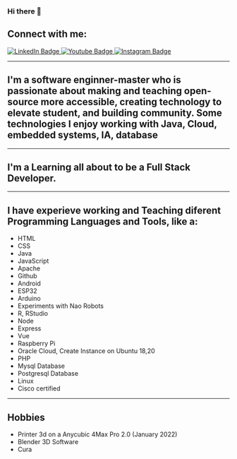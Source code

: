 ### Hi there 👋

<!--
**luisreylara/luisreylara** is a ✨ _special_ ✨ repository because its `README.md` (this file) appears on your GitHub profile.

Here are some ideas to get you started:

- 🔭 I’m currently working on ...
- 🌱 I’m currently learning ...
- 👯 I’m looking to collaborate on ...
- 🤔 I’m looking for help with ...
- 💬 Ask me about ...
- 📫 How to reach me: ...
- 😄 Pronouns: ...
- ⚡ Fun fact: ...
-->

## Connect with me:
<div id="badges">
  <a href="your-linkedin-URL">
    <img src="https://img.shields.io/badge/LinkedIn-blue?style=for-the-badge&logo=linkedin&logoColor=white" alt="LinkedIn Badge"/>
  </a>
  <a href="your-youtube-URL">
    <img src="https://img.shields.io/badge/YouTube-red?style=for-the-badge&logo=youtube&logoColor=white" alt="Youtube Badge"/>
  </a>
  <a href="your-twitter-URL">
    <img src="https://img.shields.io/badge/Instagram-E4405F?style=for-the-badge&logo=instagram&logoColor=white" alt="Instagram Badge"/>
  </a>
</div>

---
## I'm a software enginner-master who is passionate about making and teaching open-source more accessible, creating technology to elevate student, and building community. Some technologies I enjoy working with Java, Cloud, embedded systems, IA, database
---
## I'm a Learning all about to be a Full Stack Developer.
---
## I have experieve working and Teaching diferent Programming Languages and Tools, like a:

- HTML
- CSS
- Java
- JavaScript
- Apache
- Github
- Android
- ESP32
- Arduino
- Experiments with Nao Robots
- R, RStudio
- Node
- Express
- Vue
- Raspberry Pi
- Oracle Cloud, Create Instance on Ubuntu 18,20
- PHP
- Mysql Database
- Postgresql Database
- Linux
- Cisco certified

---

## Hobbies
- Printer 3d on a Anycubic 4Max Pro 2.0 (January 2022)
- Blender 3D Software
- Cura 


 
